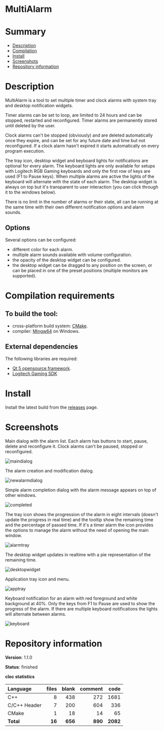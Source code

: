 MultiAlarm
==========

# Summary
- [Description](#description)
- [Compilation](#compilation-requirements)
- [Install](#install)
- [Screenshots](#screenshots)
- [Repository information](#repository-information)

# Description
MultiAlarm is a tool to set multiple timer and clock alarms with system tray and desktop notification widgets. 

Timer alarms can be set to loop, are limited to 24 hours and can be stopped, restarted and reconfigured. Timer alarms are permanently stored until deleted by the user. 

Clock alarms can't be stopped (obviously) and are deleted automatically once they expire, and can be set for any future date and time but not reconfigured. If a clock alarm hasn't expired it starts automatically on every program execution. 

The tray icon, desktop widget and keyboard lights for notifications are optional for every alarm. The keyboard lights are only available for setups with Logitech RGB Gaming keyboards and only the first row of keys are used (F1 to Pause keys). When multiple alarms are active the lights of the keyboard will alternate with the state of each alarm. The desktop widget is always on top but it's transparent to user interaction (you can click through it to the windows below).

There is no limit in the number of alarms or their state, all can be running at the same time with their own different notification options and alarm sounds. 

## Options
Several options can be configured:
* different color for each alarm.
* multiple alarm sounds available with volume configuration.
* the opacity of the desktop widget can be configured. 
* the desktop widget can be dragged to any position on the screen, or can be placed in one of the preset positions (multiple monitors are supported). 

# Compilation requirements
## To build the tool:
* cross-platform build system: [CMake](http://www.cmake.org/cmake/resources/software.html).
* compiler: [Mingw64](http://sourceforge.net/projects/mingw-w64/) on Windows.

## External dependencies
The following libraries are required:
* [Qt 5 opensource framework](http://www.qt.io/).
* [Logitech Gaming SDK](https://www.logitechg.com/es-es/developers)

# Install
Install the latest build from the [releases](https://github.com/FelixdelasPozas/MultiAlarm/releases) page. 

# Screenshots
Main dialog with the alarm list. Each alarm has buttons to start, pause, delete and reconfigure it. Clock alarms can't be paused, stopped or reconfigured. 

![maindialog](https://cloud.githubusercontent.com/assets/12167134/11453850/8720a5b0-961b-11e5-98c4-c96abe0fc55b.jpg)

The alarm creation and modification dialog. 

![newalarmdialog](https://cloud.githubusercontent.com/assets/12167134/11453851/8725eda4-961b-11e5-9927-43645952260b.jpg)

Simple alarm completion dialog with the alarm message appears on top of other windows.

![completed](https://cloud.githubusercontent.com/assets/12167134/11453848/86d73970-961b-11e5-9a2a-ef3af85e7a47.jpg)

The tray icon shows the progression of the alarm in eight intervals (doesn't update the progress in real time) and the tooltip show the remaining time and the percentage of passed time. If it's a timer alarm the icon provides the options to manage the alarm without the need of opening the main window.  

![alarmtray](https://cloud.githubusercontent.com/assets/12167134/11453846/86ce32da-961b-11e5-8e82-32d931176e21.jpg)

The desktop widget updates in realtime with a pie representation of the remaining time. 

![desktopwidget](https://cloud.githubusercontent.com/assets/12167134/11453849/86e0e7c2-961b-11e5-8ec7-be96f572ea9a.jpg)

Application tray icon and menu. 

![apptray](https://cloud.githubusercontent.com/assets/12167134/11766205/4c1a25d2-a17d-11e5-96bc-3d7c6ba5e2a6.jpg)

Keyboard notification for an alarm with red foreground and white background at 40%. Only the keys from F1 to Pause are used to show the progress of the alarm. If there are multiple keyboard notifications the lights will alternate between alarms. 

![keyboard](https://user-images.githubusercontent.com/12167134/48899357-b1589600-ee4f-11e8-89c4-2d13083acd61.jpg)

# Repository information

**Version**: 1.1.0

**Status**: finished

**cloc statistics**

| Language                     |files          |blank        |comment           |code  |
|:-----------------------------|--------------:|------------:|-----------------:|-----:|
| C++                          |   8           | 438         |   272            | 1681 |
| C/C++ Header                 |   7           | 200         |   604            |  336 |
| CMake                        |   1           |  18         |    14            |   65 |
| **Total**                    | **16**        | **656**     | **890**          | **2082** |
